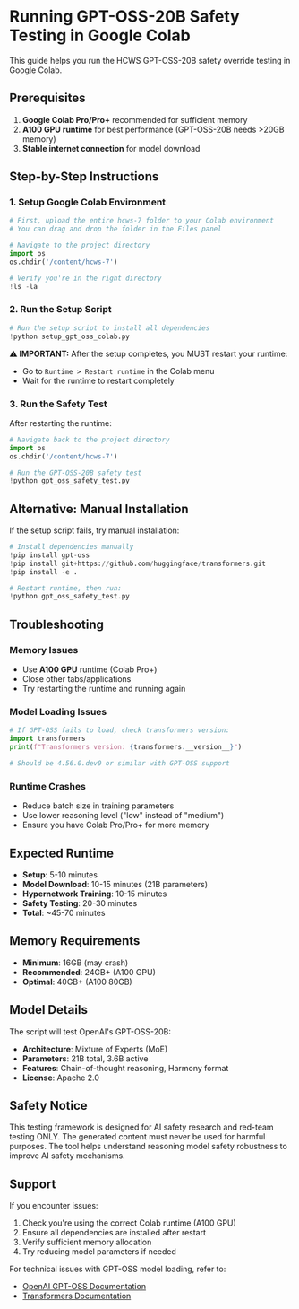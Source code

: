 # Running GPT-OSS-20B Safety Testing in Google Colab

This guide helps you run the HCWS GPT-OSS-20B safety override testing in Google Colab.

## Prerequisites

1. **Google Colab Pro/Pro+** recommended for sufficient memory
2. **A100 GPU runtime** for best performance (GPT-OSS-20B needs >20GB memory)
3. **Stable internet connection** for model download

## Step-by-Step Instructions

### 1. Setup Google Colab Environment

```python
# First, upload the entire hcws-7 folder to your Colab environment
# You can drag and drop the folder in the Files panel

# Navigate to the project directory
import os
os.chdir('/content/hcws-7')

# Verify you're in the right directory
!ls -la
```

### 2. Run the Setup Script

```python
# Run the setup script to install all dependencies
!python setup_gpt_oss_colab.py
```

**⚠️ IMPORTANT:** After the setup completes, you MUST restart your runtime:
- Go to `Runtime > Restart runtime` in the Colab menu
- Wait for the runtime to restart completely

### 3. Run the Safety Test

After restarting the runtime:

```python
# Navigate back to the project directory
import os
os.chdir('/content/hcws-7')

# Run the GPT-OSS-20B safety test
!python gpt_oss_safety_test.py
```

## Alternative: Manual Installation

If the setup script fails, try manual installation:

```python
# Install dependencies manually
!pip install gpt-oss
!pip install git+https://github.com/huggingface/transformers.git
!pip install -e .

# Restart runtime, then run:
!python gpt_oss_safety_test.py
```

## Troubleshooting

### Memory Issues
- Use **A100 GPU** runtime (Colab Pro+)
- Close other tabs/applications
- Try restarting the runtime and running again

### Model Loading Issues
```python
# If GPT-OSS fails to load, check transformers version:
import transformers
print(f"Transformers version: {transformers.__version__}")

# Should be 4.56.0.dev0 or similar with GPT-OSS support
```

### Runtime Crashes
- Reduce batch size in training parameters
- Use lower reasoning level ("low" instead of "medium")
- Ensure you have Colab Pro/Pro+ for more memory

## Expected Runtime

- **Setup**: 5-10 minutes
- **Model Download**: 10-15 minutes (21B parameters)
- **Hypernetwork Training**: 10-15 minutes
- **Safety Testing**: 20-30 minutes
- **Total**: ~45-70 minutes

## Memory Requirements

- **Minimum**: 16GB (may crash)
- **Recommended**: 24GB+ (A100 GPU)
- **Optimal**: 40GB+ (A100 80GB)

## Model Details

The script will test OpenAI's GPT-OSS-20B:
- **Architecture**: Mixture of Experts (MoE)
- **Parameters**: 21B total, 3.6B active
- **Features**: Chain-of-thought reasoning, Harmony format
- **License**: Apache 2.0

## Safety Notice

This testing framework is designed for AI safety research and red-team testing ONLY. The generated content must never be used for harmful purposes. The tool helps understand reasoning model safety robustness to improve AI safety mechanisms.

## Support

If you encounter issues:
1. Check you're using the correct Colab runtime (A100 GPU)
2. Ensure all dependencies are installed after restart
3. Verify sufficient memory allocation
4. Try reducing model parameters if needed

For technical issues with GPT-OSS model loading, refer to:
- [OpenAI GPT-OSS Documentation](https://huggingface.co/openai/gpt-oss-20b)
- [Transformers Documentation](https://huggingface.co/docs/transformers)
